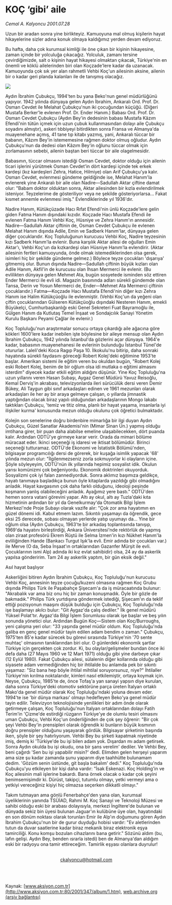 # KOÇ ‘gibi’ aile

*Cemal A. Kalyoncu 2001.07.28*

<div>
 <p class="spot">
  Uzun bir aradan sonra yine birlikteyiz. Kamuoyuna mal olmuş kişilerin hayat hikayelerine sizler adına konuk olmaya kaldığımız yerden devam ediyoruz.
 </p>
 <p class="spot">
  Bu hafta, daha çok kurumsal kimliği ile öne çıkan bir kişinin hikayesine, zaman içinde bir yolculuğa çıkacağız. Yolculuk, zamanı tersine çevirdiğimizde, salt o kişinin hayat hikayesi olmaktan çıkacak, Türkiye'nin en önemli ve köklü ailelerinden biri olan Koçzade'lere kadar da uzanacak. Kamuoyunda çok sık yer alan rahmetli Vehbi Koç'un ailesinin aksine, ailenin bir o kadar geri planda kalanları ile de tanışmış olacağız.
 </p>
 <p class="metin">
 </p>
 <img border="0" src="/web/20020325034243im_/http://www.aksiyon.com.tr/2001/347/resimler/koc.jpg"/>
 <p class="metin">
  Aydın İbrahim Çubukçu, 1994'ten bu yana Beko'nun genel müdürlüğünü yapıyor. 1942 yılında dünyaya gelen Aydın İbrahim, Ankaralı Ord. Prof. Dr. Osman Cevdet ile Melahat Çubukçu'nun iki çocuğundan küçüğü. (Diğeri Mustafa Berker'le evlenen Prof. Dr. Ender Hanım.) Babası Ord. Prof. Dr. Osman Cevdet Çubukçu (Aydın Bey'in dedesinin babası Mustafa Kâzım Efendi'nin tütün içmek için uzun çubuk kullanmasından dolayı aile Çubukçu soyadını almıştır), askeri tıbbiyeyi bitirdikten sonra Fransa ve Almanya'da muayenehane açmış, 41 tane tıp kitabı yazmış, yani, Ankaralı tüccar bir babanın, Kâzım Bey'in istememesine rağmen doktor olmuş oğludur. Aydın Çubukçu'nun da dedesi olan Kâzım Bey'in oğlunu tüccar olmak için zorlamasının sebebi, ailenin baştan beri tüccar bir aile olagelmesidir.
 </p>
 <p class="metin">
  Babasının, tüccar olmasını istediği Osman Cevdet, doktor olduğu için ailenin ticari işlerini yürütmek Osman Cevdet'in dört kardeşi içinde tek erkek kardeşi (kız kardeşleri Zehra, Hatice, Hilmiye) olan Arif Çubukçu'ya kalır. Osman Cevdet, evlenmesi gündeme geldiğinde ise, Melahat Hanım'la evlenerek yine Ankaralı bir aile olan Nadire—Sadullah Aktar çiftine damat olur: "Babam doktor olduktan sonra, Aktar ailesinden bir kızla evlendirilmek isteniyor. Teyzelerime de gösteriliyor veya ne şekilde gösteriyorlarsa... Fakat kısmet annemle evlenmesi imiş." Evlendiklerinde yıl 1936'dır.
 </p>
 <p class="metin">
  Nadire Hanım, Kütükçüzade Hacı Rıfat Efendi'nin ünlü Koçzade'lere gelin giden Fatma Hanım dışındaki kızıdır. Koçzade Hacı Mustafa Efendi ile evlenen Fatma Hanım Vehbi Koç, Hüsniye ve Zehra Hanım'ın annesidir. Nadire—Sadullah Aktar çiftinin de, Osman Cevdet Çubukçu ile evlenen Melahat Hanım dışında Adile, Emin ve Sadberk Hanım'lar, dünyaya gelen diğer çocuklarıdır. Koç Topluluğunun kurucusu Vehbi Koç, Nadire teyzesinin kızı Sadberk Hanım'la evlenir. Buna karşılık Aktar ailesi de oğulları Emin Aktar'ı, Vehbi Koç'un da kızkardeşi olan Hüsniye Hanım'la evlendirir. (Aktar ailesinin fertleri kamuoyunda, önde olmak istemediklerinden olsa gerek, isimleri hiç bir şekilde gündeme gelmez.) Böylece teyze çocukları 'dışarıya' gitmemiş olur. Bunun dışında Nadire—Sadullah çiftinin büyük kızları olan Adile Hanım, Akfil'in de kurucusu olan İhsan Mermerci ile evlenir. (Bu evlilikten dünyaya gelen Mehmet Ata, bugün sosyetede isminden söz ettiren Ender Mermerci ile evli idi. Magazin basınında adları sürekli gündemde olan Tansa, Derin ve Yosun Mermerci de, Ender—Mehmet Ata Mermerci çiftinin çocuklarıdır.) Fatma—Koçzade Hacı Mustafa Efendi'nin diğer kızı Zehra Hanım ise Halim Kütükçüoğlu ile evlenmiştir. (Vehbi Koç'un da yeğeni olan çiftin çocuklarından Gülseren Kütükçüoğlu dışındaki Nesteren Hanım, emekli Büyükelçi, Cumhurbaşkanlığı eski Genel Sekreteri Fuat Bayramoğlu ile, Gülgen Hanım da Kutlutaş Temel İnşaat ve Sondajcılık Sanayi Yönetim Kurulu Başkanı Peyami Çağlar ile evlenir.)
 </p>
 <p class="metin">
  Koç Topluluğu'nun araştırmalar sonucu ortaya çıkardığı aile ağacına göre kökleri 1600'lere kadar inebilen işte böylesine bir aileye mensup olan Aydın İbrahim Çubukçu, 1942 yılında İstanbul'da gözlerini açar dünyaya. 1964'e kadar, babasının muayenehanesi ile evlerinin bulunduğu İstanbul Tünel'de otururlar. Laleli'deki Koca Ragıp Paşa 10. İlkokulu'nu bitirip, daha sonraki hayatında sürekli faydasını göreceği Robert Kolej'deki eğitimine 1953'te başlar. Amerikan sistemi ile eğitim veren bu okuldan bugün, "Robert Kolej eski Robert Kolej, benim de bir oğlum olsa idi mutlaka o eğitimi almasını isterdim" diyecek kadar etkili eğitim aldığını düşünür. Yine Koç Topluluğu'na uzun yıllarını veren Hasan Subaşı, Aygaz Genel Müdürü Yavuz Reisoğlu, Kemal Derviş'in akrabası, televizyonlarda ileri sürücülük dersi veren Demir Bükey, Ali Taygun gibi sınıf arkadaşları edinen ve 1961 mezunları olarak arkadaşları ile her ay bir araya gelmeye çalışan, o yıllarda jimnastik yaptığından olacak biraz yapılı olduğundan arkadaşlarının Mongo lakabı taktıkları Çubukçu, 'temiz ve titiz olma, planlı bir hayat yaşama, insanlarla iyi ilişkiler kurma' konusunda mezun olduğu okulunu çok öğretici bulmaktadır.
 </p>
 <p class="metin">
  Kolejin son senelerine doğru birdenbire mimarlığa bir ilgi duyan Aydın Çubukçu, Güzel Sanatlar Akademisi'nin (Mimar Sinan Ün.) yapmış olduğu imtihana girer, bir puan daha alabilse emeline ulaşabilecekken, dört puanda kalır. Ardından ODTÜ'ye girmeye karar verir. Orada da mimari bölüme müracaat eder. İkinci seçeneği iş idaresi ve iktisat bölümüdür. Birinci seçeneği tutturamaz. ODTÜ'de Ekonomi ve İstatistik Bölümü'nden, bilgisayar programcılığı dersi de görerek, bir kuşağa isimlik yapacak '68' yılında mezun olur: "İlgilenmezseniz zorla sokmuyorlar ki olayların içine. Şöyle söyleyeyim, ODTÜ'nün ilk yıllarında hepimiz sosyalist idik. Okulun yarısı komünizmi çok beğeniyordu. Ekonomik doktrinleri okuyorduk. Sosyalizmi çok iyi falan zannediyorduk. Sonra aklımız başımıza geldikçe, hayatı tanımaya başladıkça bunun öyle kitaplarda yazıldığı gibi olmadığını anladık. Hayat kavgasının çok daha farklı olduğunu, ideoloji peşinde koşmanın yanlış olabileceğini anladık. Ayağımız yere bastı." ODTÜ'den hemen sonra vatani görevini yapar. Altı ay okul, altı ay Tuzla'daki kıta hizmetinin ardından bir yıl da Genelkurmay'da Otomatik Bilgi İşlem Merkezi'nde Proje Subayı olarak vazife alır: "Çok zor ama hayatımın en güzel dönemi idi. Kabul etmem lazım. Sıkıntılı yaşamayı da öğrendik, gece eksi 25 derecede, sobası olmayan yerlerde yatıp uyumayı da... Yine bir oğlum olsa (Aydın Çubukçu, 1963'te bir arkadaş toplantısında tanışıp, 1969'da hayatını birleştirdiği, Ankara Üniversitesi'nde rektörlük de yapmış olan ziraat profesörü Ekrem Rüştü ile Selma İzmen'in kızı Nükhet Hanım'la evliliğinden Hande (Bankacı Turgut Işık'la evli. Emir adında bir çocukları var.) ile Merve (O da, Seba İnşaat'ın ortaklarından Gazanfer Mürşit ile evli. Çocuklarının ismi Alp) adında iki kız evlat sahibidir) olsa, 24 ay da askerlik yapılsa gönderirim. Tam 24 ay askerlik yaptım, bir gün eksik değil."
 </p>
 <p class="metin">
  Asıl hayat başlıyor
 </p>
 <p class="metin">
  Askerliğini bitiren Aydın İbrahim Çubukçu, Koç Topluluğu'nun kurucusu Vehbi Koç, annesinin teyze çocuğu/kuzeni olmasına rağmen Koç Grubu dışında Philips Türk ile Paşabahçe Şişecam'a da iş müracaatında bulunur: "Akrabalık var ama biz onu hiç bir zaman konuşmadık. Öyle bir gözle de bakmadık." Philips Türk yurtdışına göndermek istediği, Şişecam'ın da teklif ettiği pozisyonun maaşını düşük bulduğu için Çubukçu, Koç Topluluğu'nda işe başlamayı akılcı bulur: "Git Aygaz'da çalış dediler." İlk genel müdürü Yüksel Polat'tır. Aygaz'da Bilgi İşlem Sorumlusu olarak işe başlar ve beş yılın sonunda yönetici olur. Ardından Bugün Koç—Sistem olan Koç/Burroughs, yeni çalışma yeri olur: "33 yaşında genel müdür oldum. Koç Topluluğu'nda galiba en genç genel müdür tayin edilen adam bendim o zaman." Çubukçu, 1975'ten 85'e kadar sürecek bu görevi sırasında Türkiye'nin '70 sente muhtaç' olmasının tanıklarından biri olur. O günlerdeki ekonomik şartlar Türkiye için gerçekten çok zordur. Ki, bu olaylar/gelişmeler bundan önce iki defa daha (27 Mayıs 1960 ve 12 Mart 1971) olduğu gibi yine darbeye çıkar (12 Eylül 1980). Fakat Çubukçu ailesi, sülalenin diğer kollarında olduğu gibi siyasete adam vermediğinden hiç bir ihtilalde bu anlamda pek bir sıkıntı yaşamaz: "Siz bana hep böyle ihtilal mihtilal soruyorsunuz, niye?" İhtilaller Türkiye'nin kırılma noktalarıdır, kimleri nasıl etkilemiştir, ortaya koymak için. Neyse, Çubukçu, 1985'te de, önce Tofaş'a yan sanayi yapsın diye kurulan, daha sonra Türkiye'deki otomotiv sektörüne parça üreten İtalyan ortaklı Mako'da genel müdür olarak Koç Topluluğu'ndaki yoluna devam eder. 1994'te ise 'bir dünya markası' olmayı hedefleyen Beko'ya genel müdür tayin edilir. Televizyon teknolojisinde yenilikleri bir adım önde olarak getirmeye çalışan, Koç Topluluğu'nun İtalyan ortaklarından dolayı Fatih Terim'in 'Çizme'de estirdiği rüzgarın Türkiye'ye de olumlu tesiri olmasını uman Çubukçu, Vehbi Koç'un önderliğinden de çok şey öğrenir: "Bir çok şeyi Vehbi Bey'in prensipleri olarak öğrendik ki bunların büyük kısmının doğru prensipler olduğunu yaşayarak gördük. Bilgisayar şirketinin başında iken, şöyle bir şey hatırlıyorum. Vehbi Bey bu şirketi kapatmak niyetinde imiş, demiş ki 'Türkiye'de bu işi bilen adam yok. Dışardan mı adam getirsek. Sonra Aydın okulda bu işi okudu, ona bir şans verelim' dediler. Ve Vehbi Bey, beni çağırdı 'Sen bu işi yapabilir misin?' dedi. Elimden gelen herşeyi yaparım ama size şu kadar zamanda şunu yaparım diye taahhütte bulunamam dedim. 'Gözüm senin üstünde, git başla bakalım' dedi." Koç Topluluğu'nda Çubukçu'yu etkileyen bir kişi daha vardır: "İsak Eskenazi. Koç Holding'in ve Koç ailesinin mali işlerine bakardı. Bana örnek olacak o kadar çok şeyini benimsemişimdir ki. Dürüst, takipçi, tutumlu olmayı, yetki vermeyi ama o yetkiyi vereceğiniz kişiyi hiç olmazsa seçerken dikkatli olmayı."
 </p>
 <p class="metin">
  Takım tutmayan ama gönlü Fenerbahçe'den yana olan, kurumsal üyeliklerinin yanında TSÜİAD, Rahmi M. Koç Sanayi ve Teknoloji Müzesi ve sahibi olduğu eski bir arabası dolayısıyla, merkezi İngiltere'de bulunan ve dünyada sekiz bin üyesi bulunan Jaguar'ın kulübüne üye olan, hayatındaki en son dönüm noktası olarak torunları Emir ile Alp'ın doğumunu gören Aydın İbrahim Çubukçu'nun bir de gurur duyduğu hobisi vardır: "Ev aletlerinden tutun da duvar saatlerine kadar biraz mekanik biraz elektronik eşya tamirciliği. Konu komşu bozulan cihazlarını bana getirir." Sözünü aldım (bu, lafın gelişi. Aydın Bey, benden ısrarla istedi) ben de Almanya'dan aldığım eski bir radyoyu ona tamir ettireceğim. Tamirlik eşyası olanlara duyrulur!
 </p>
 <br/>
 <center>
  <a class="anaorta" href="http://web.archive.org/web/20020325034243/mailto:ckalyoncu@hotmail.com">
   ckalyoncu@hotmail.com
  </a>
 </center>
 <br/>
 <br/>
 <br/>
</div>

Kaynak: [www.aksiyon.com.tr](http://www.aksiyon.com.tr:80/2001/347/album/1.htm), [web.archive.org (arşiv bağlantısı)](http://web.archive.org/web/20020325034243/http://www.aksiyon.com.tr:80/2001/347/album/1.htm)

